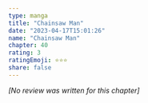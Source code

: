 ```yaml
---
type: manga
title: "Chainsaw Man"
date: "2023-04-17T15:01:26"
name: "Chainsaw Man"
chapter: 40
rating: 3
ratingEmoji: ⭐️⭐️⭐️
share: false
---
```


_[No review was written for this chapter]_
